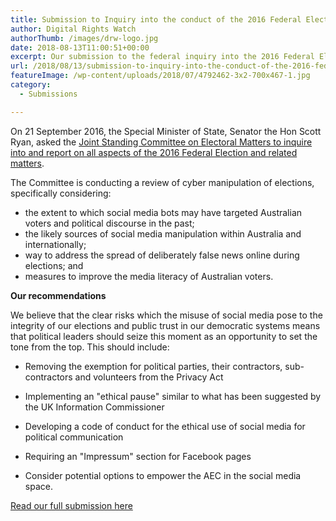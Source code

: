 ```yaml
---
title: Submission to Inquiry into the conduct of the 2016 Federal Election
author: Digital Rights Watch
authorThumb: /images/drw-logo.jpg
date: 2018-08-13T11:00:51+00:00
excerpt: Our submission to the federal inquiry into the 2016 Federal Election.
url: /2018/08/13/submission-to-inquiry-into-the-conduct-of-the-2016-federal-election/
featureImage: /wp-content/uploads/2018/07/4792462-3x2-700x467-1.jpg
category:
  - Submissions

---
```

On 21 September 2016, the Special Minister of State, Senator the Hon Scott Ryan, asked the [Joint Standing Committee on Electoral Matters to inquire into and report on all aspects of the 2016 Federal Election and related matters][1].

The Committee is conducting a review of cyber manipulation of elections, specifically considering:

  * the extent to which social media bots may have targeted Australian voters and political discourse in the past;
  * the likely sources of social media manipulation within Australia and internationally;
  * way to address the spread of deliberately false news online during elections; and
  * measures to improve the media literacy of Australian voters.

**Our recommendations**

We believe that the clear risks which the misuse of social media pose to the integrity of our elections and public trust in our democratic systems means that political leaders should seize this moment as an opportunity to set the tone from the top. This should include:

  * Removing the exemption for political parties, their contractors, sub-contractors and volunteers from the Privacy Act
  * Implementing an "ethical pause" similar to what has been suggested by the UK Information Commissioner
  * Developing a code of conduct for the ethical use of social media for political communication
  * Requiring an "Impressum" section for Facebook pages

  * Consider potential options to empower the AEC in the social media space.


[Read our full submission here][2]

 [1]: https://www.aph.gov.au/Parliamentary_Business/Committees/Joint/Electoral_Matters/2016Election
 [2]: /wp-content/uploads/2018/08/060818-DRW-JSCEM-Cyber-manipulation.pdf
